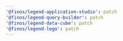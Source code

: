 ```yaml
---
'@finos/legend-application-studio': patch
'@finos/legend-query-builder': patch
'@finos/legend-data-cube': patch
'@finos/legend-lego': patch
---
```

